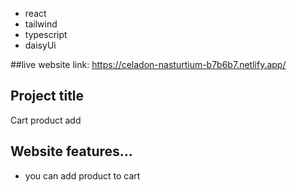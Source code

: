 * react
* tailwind
* typescript
* daisyUi

##live website link: https://celadon-nasturtium-b7b6b7.netlify.app/
## Project title 
Cart product add 

## Website features...
* you can add product to cart 